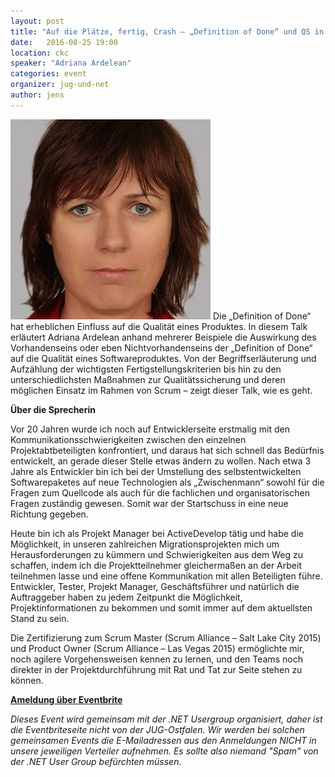 ```yaml
---
layout: post
title: "Auf die Plätze, fertig, Crash – „Definition of Done“ und QS in agilen Szenarien"
date:   2016-08-25 19:00
location: ckc
speaker: "Adriana Ardelean" 
categories: event
organizer: jug-und-net
author: jens
---
```

<img src="/assets/articles/2016/adriana-ardelean.jpg" class="speaker" />
Die „Definition of Done“ hat erheblichen Einfluss auf die Qualität eines Produktes. In diesem Talk erläutert 
Adriana Ardelean anhand mehrerer Beispiele die Auswirkung des Vorhandenseins oder eben Nichtvorhandenseins der 
„Definition of Done“ auf die Qualität eines Softwareproduktes. Von der Begriffserläuterung und Aufzählung der 
wichtigsten Fertigstellungskriterien bis hin zu den unterschiedlichsten Maßnahmen zur Qualitätssicherung und 
deren möglichen Einsatz im Rahmen von Scrum – zeigt dieser Talk, wie es geht.

**Über die Sprecherin**

Vor 20 Jahren wurde ich noch auf Entwicklerseite erstmalig mit den Kommunikationsschwierigkeiten zwischen den 
einzelnen Projektabtbeteiligten konfrontiert, und daraus hat sich schnell das Bedürfnis entwickelt, an gerade 
dieser Stelle etwas ändern zu wollen. Nach etwa 3 Jahre als Entwickler bin ich bei der Umstellung des 
selbstentwickelten Softwarepaketes auf neue Technologien als „Zwischenmann“ sowohl für die Fragen zum Quellcode 
als auch für die fachlichen und organisatorischen Fragen zuständig gewesen. Somit war der Startschuss in eine 
neue Richtung gegeben.

Heute bin ich als Projekt Manager bei ActiveDevelop tätig und habe die Möglichkeit, in unseren zahlreichen 
Migrationsprojekten mich um Herausforderungen zu kümmern und Schwierigkeiten aus dem Weg zu schaffen, indem ich 
die Projektteilnehmer gleichermaßen an der Arbeit teilnehmen lasse und eine offene Kommunikation mit allen 
Beteiligten führe. Entwickler, Tester, Projekt Manager, Geschäftsführer und natürlich die Auftraggeber haben zu 
jedem Zeitpunkt die Möglichkeit, Projektinformationen zu bekommen und somit immer auf dem aktuellsten Stand zu 
sein.

Die Zertifizierung zum Scrum Master (Scrum Alliance – Salt Lake City 2015) und Product Owner 
(Scrum Alliance – Las Vegas 2015) ermöglichte mir, noch agilere Vorgehensweisen kennen zu lernen, und den 
Teams noch direkter in der Projektdurchführung mit Rat und Tat zur Seite stehen zu können.

**[Ameldung über Eventbrite](https://www.eventbrite.de/e/auf-die-platze-fertig-crash-definition-of-done-und-qs-in-agilen-szenarien-tickets-26439161243)**

*Dieses Event wird gemeinsam mit der .NET Usergroup organisiert, daher ist die Eventbriteseite nicht von der JUG-Ostfalen.
Wir werden bei solchen gemeinsamen Events die E-Mailadressen aus den Anmeldungen NICHT in unsere jeweiligen Verteiler 
 aufnehmen. Es sollte also niemand "Spam" von der .NET User Group befürchten müssen.*